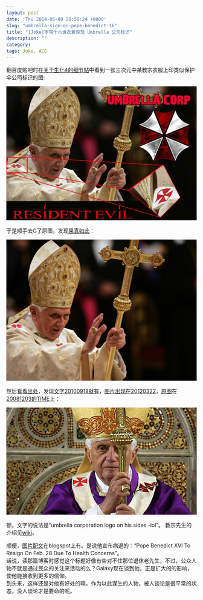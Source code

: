 ```yaml
---
layout: post
date: 'Thu 2014-05-08 20:58:24 +0800'
slug: "umbrella-sign-on-pope-benedict-16"
title: "[Joke]本笃十六世衣着惊现 Umbrella 公司标识"
description: ""
category: 
tags: Joke, ACG
---
```


翻百度贴吧时在[关于生化4的细节帖](http://tieba.baidu.com/p/3026484380?pn=2#50069724521)中看到一张三次元中某教宗衣服上印类似保护伞公司标识的图:

![](/assets/images/2014/UmbrellaPB0.jpg)

于是顺手去G了原图，发现[果真如此](http://www.google.com.hk/imgres?imgurl=http://www.pe.com/incoming/20130211-039_vatican-pope-resigns.jpg.ece/BINARY/original/039_Vatican%2BPope%2BResigns.jpg&imgrefurl=http://www.pe.com/photos/photos-news/20130211-vatican-a-look-back-at-pope-benedict-xvi.ece?ssimg=889407&h=2222&w=3000&tbnid=pSD38vxP1uB5fM&zoom=1&tbnh=193&tbnw=261&usg=__ghBtc3B8OUhtj6oEjq0KB1CgEvA=)：

![](/assets/images/2014/UmbrellaPB1.jpg)

然后[看看出处](https://www.google.com.hk/search?newwindow=1&es_sm=91&qscrl=1&q=pope+benedict+umbrella+corporation&oq=pope+benedict+umbrella+corporation)，发现[文字20100918就有](http://www.godlikeproductions.com/forum1/message1194276/pg1)，[图片出现在20120322](http://www.funnyjunk.com/funny_pictures/286502/umbrella/)，[原图](http://theratzingerforum.yuku.com/reply/51978/Benedict-XVI-in-the-News#reply-51978)在[20081203的TIME](http://content.time.com/time/world/article/0,8599,1863465,00.html?iid=tsmodule)上：

![](/assets/images/2014/UmbrellaPB2.jpg)

额，文字的说法是“umbrella corporation logo on his sides -lol”。
教宗先生的介绍见[wiki](http://en.wikipedia.org/wiki/Pope_Benedict_XVI)。

顺便，[图片配文](http://torisokoloff.blogspot.com/2013/02/pope-benedict-xvi-to-resign-on-feb-28.html)在blogspot上有。是说他宣布病退的：“Pope Benedict XVI To Resign On Feb. 28 Due To Health Concerns”。<br>
话说，读那篇博客时感觉这个标题好像有些对不住那位退休老先生，不过，公众人物不就是通过民众的关注来活动的么？Galaxy现在谈到他，正是扩大的的影响，使他能接收到更多的信仰。<br>
到头来，这样还是对他有好处的嘛。作为以此谋生的人物，被人谈论是很平常的状态，没人谈论才是要命的呢。
